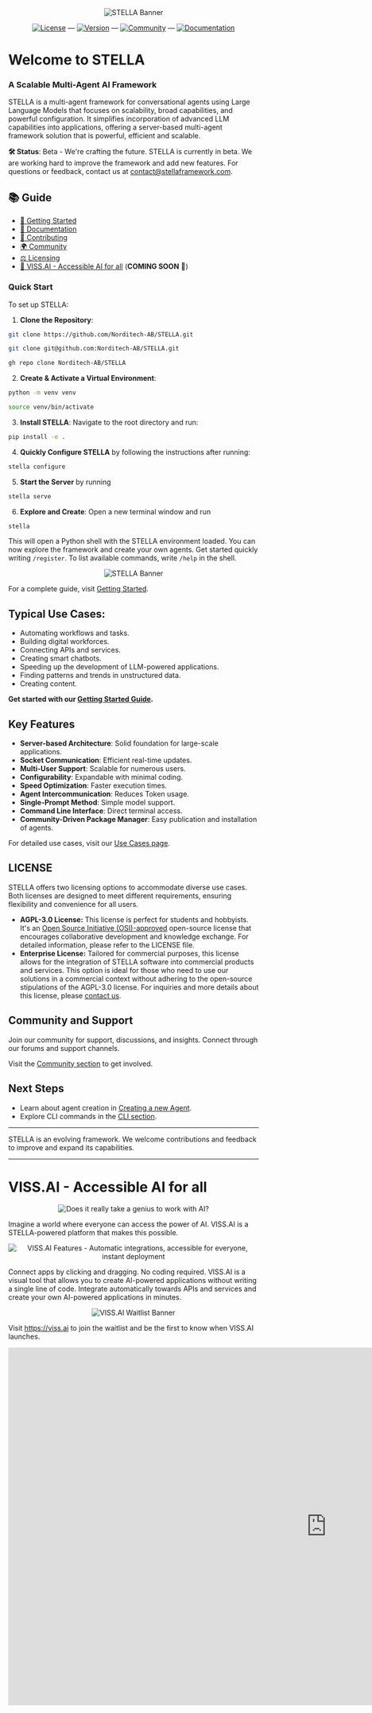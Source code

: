 <div align="center">
  <img src="assets/images/STELLA_QUICK_DEMO.gif" alt="STELLA Banner">
</div>

<div align="center">

[![License](https://img.shields.io/badge/license-AGPLv3-blue.svg)](LICENSE) — [![Version](https://img.shields.io/badge/version-beta-orange.svg)](https://github.com/Norditech-AB/STELLA/tree/main) — [![Community](https://img.shields.io/badge/community-active-ff69b4.svg)](https://docs.stellaframework.com/Community.html) — [![Documentation](https://img.shields.io/badge/documentation-here-32a875.svg)](https://docs.stellaframework.com/)

</div>

# Welcome to STELLA

### A Scalable Multi-Agent AI Framework

STELLA is a multi-agent framework for conversational agents using Large Language Models that focuses on scalability, broad capabilities, and powerful configuration. It simplifies incorporation of advanced LLM capabilities into applications, offering a server-based multi-agent framework solution that is powerful, efficient and scalable.

**🛠️ Status**: Beta - We're crafting the future.
STELLA is currently in beta. We are working hard to improve the framework and add new features. For questions or feedback, contact us at [contact@stellaframework.com](mailto:contact@stellaframework.com).

## 📚 Guide

- [🚀 Getting Started](https://docs.stellaframework.com/Getting_Started.html)
- [📖 Documentation](https://docs.stellaframework.com/)
- [🤝 Contributing](https://docs.stellaframework.com/contribution_guidelines/index.html)
- [🌍 Community](https://docs.stellaframework.com/Community.html)
- [⚖️ Licensing](https://docs.stellaframework.com/Licensing.html)
- [💫 VISS.AI - Accessible AI for all](#vissai) (**COMING SOON** 🚀)


### Quick Start

To set up STELLA:

1. **Clone the Repository**:

```bash
git clone https://github.com/Norditech-AB/STELLA.git
```
```bash
git clone git@github.com:Norditech-AB/STELLA.git
```
```bash
gh repo clone Norditech-AB/STELLA
```

2. **Create & Activate a Virtual Environment**:

```bash
python -m venv venv
```
```bash
source venv/bin/activate
```

3. **Install STELLA**: Navigate to the root directory and run:
```bash
pip install -e .
```

4. **Quickly Configure STELLA** by following the instructions after running:

```bash
stella configure
```

5. **Start the Server** by running
 
```bash
stella serve
```

6. **Explore and Create**: Open a new terminal window and run
```bash
stella
```
This will open a Python shell with the STELLA environment loaded. You can now explore the framework and create your own agents.
Get started quickly writing `/register`.
To list available commands, write `/help` in the shell.

<div align="center">
  <img src="assets/images/REGISTER_AND_TALK_TO_STELLA.gif" alt="STELLA Banner">
</div>

For a complete guide, visit [Getting Started](https://docs.stellaframework.com/Getting_Started).

## Typical Use Cases:

- Automating workflows and tasks.
- Building digital workforces.
- Connecting APIs and services.
- Creating smart chatbots.
- Speeding up the development of LLM-powered applications.
- Finding patterns and trends in unstructured data.
- Creating content.

**Get started with our [Getting Started Guide](https://docs.stellaframework.com/Getting_Started).**

## Key Features

- **Server-based Architecture**: Solid foundation for large-scale applications.
- **Socket Communication**: Efficient real-time updates.
- **Multi-User Support**: Scalable for numerous users.
- **Configurability**: Expandable with minimal coding.
- **Speed Optimization**: Faster execution times.
- **Agent Intercommunication**: Reduces Token usage.
- **Single-Prompt Method**: Simple model support.
- **Command Line Interface**: Direct terminal access.
- **Community-Driven Package Manager**: Easy publication and installation of agents.

For detailed use cases, visit our [Use Cases page](https://docs.stellaframework.com/).

## LICENSE
STELLA offers two licensing options to accommodate diverse use cases. Both licenses are designed to meet different requirements, ensuring flexibility and convenience for all users.
- **AGPL-3.0 License:** This license is perfect for students and hobbyists. It's an [Open Source Initiative (OSI)-approved](https://opensource.org/licenses/) open-source license that encourages collaborative development and knowledge exchange. For detailed information, please refer to the LICENSE file.
- **Enterprise License:** Tailored for commercial purposes, this license allows for the integration of STELLA software into commercial products and services. This option is ideal for those who need to use our solutions in a commercial context without adhering to the open-source stipulations of the AGPL-3.0 license. For inquiries and more details about this license, please [contact us](mailto:philip@norditech.se).

## Community and Support

Join our community for support, discussions, and insights. Connect through our forums and support channels.

Visit the [Community section](https://docs.stellaframework.com/Community) to get involved.

## Next Steps

- Learn about agent creation in [Creating a new Agent](https://docs.stellaframework.com/agents/Creating_a_new_Agent).
- Explore CLI commands in the [CLI section](https://docs.stellaframework.com/cli/index).

---

STELLA is an evolving framework. We welcome contributions and feedback to improve and expand its capabilities.

---

# VISS.AI - Accessible AI for all

<div align="center">
  <img src="assets/images/GENIUS_HEADER_VISS_AI_STELLA.jpg" alt="Does it really take a genius to work with AI?">
</div>

Imagine a world where everyone can access the power of AI. VISS.AI is a STELLA-powered platform that makes this possible.

<div align="center">
  <img src="assets/images/VISS_AI_FEATURES.jpg" alt="VISS.AI Features - Automatic integrations, accessible for everyone, instant deployment">
</div>

Connect apps by clicking and dragging. No coding required. VISS.AI is a visual tool that allows you to create AI-powered applications without writing a single line of code. Integrate automatically towards APIs and services and create your own AI-powered applications in minutes.

<div align="center">
  <img src="assets/images/JOIN_VISS_AI.jpg" alt="VISS.AI Waitlist Banner">
</div>

Visit https://viss.ai to join the waitlist and be the first to know when VISS.AI launches.

<iframe width="1280" height="720" src="https://www.youtube.com/embed/_c6GEbI1bjU?si=XQMjAeNMsU-VXCd7" frameborder="0" allow="accelerometer; autoplay; encrypted-media; gyroscope; picture-in-picture" allowfullscreen></iframe>